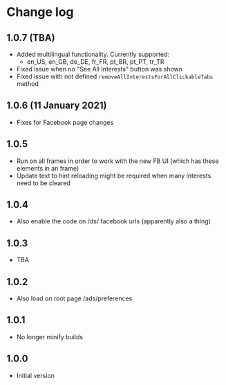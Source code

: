 # Change log

## 1.0.7 (TBA)

- Added multilingual functionality. Currently supported:
  - en_US, en_GB, de_DE, fr_FR, pt_BR, pt_PT, tr_TR
- Fixed issue when no "See All Interests" button was shown
- Fixed issue with not defined `removeAllInterestsForAllClickableTabs` method

## 1.0.6 (11 January 2021)

- Fixes for Facebook page changes

## 1.0.5

- Run on all frames in order to work with the new FB UI (which has these elements in an frame)
- Update text to hint reloading might be required when many interests need to be cleared

## 1.0.4

- Also enable the code on /ds/ facebook urls (apparently also a thing)

## 1.0.3

- TBA

## 1.0.2

- Also load on root page /ads/preferences

## 1.0.1

- No longer minify builds

## 1.0.0

- Initial version
